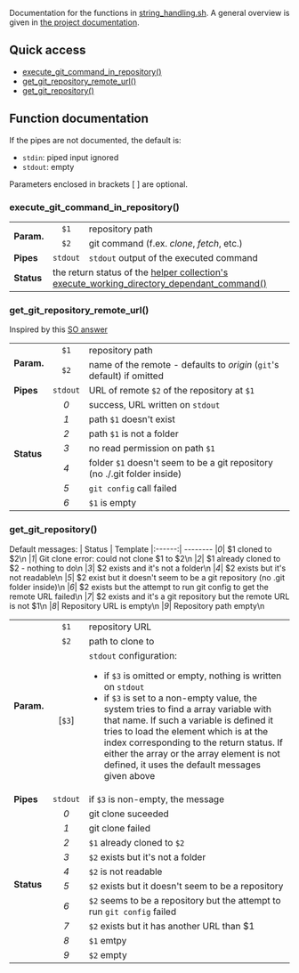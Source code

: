 Documentation for the functions in [string_handling.sh](string_handling.sh). A general overview is given in [the project documentation](README.md#string-handling).

## Quick access
- [execute_git_command_in_repository()](#execute_git_command_in_repository)
- [get_git_repository_remote_url()](#get_git_repository_remote_url)
- [get_git_repository()](#get_git_repository)

## Function documentation
If the pipes are not documented, the default is:
- `stdin`: piped input ignored
- `stdout`: empty

Parameters enclosed in brackets [ ] are optional.

### execute_git_command_in_repository()

<table>
        <tr><td rowspan="2"><b>Param.</b></td>
                <td align="center"><code>$1</code></td><td width="90%">repository path</td></tr>
        <tr>    <td align="center"><code>$2</code></td><td>git command (f.ex. <em>clone</em>, <em>fetch</em>, etc.)</td></tr>
        <tr><td><b>Pipes</b></td><td align="center"><code>stdout</code></td><td><code>stdout</code> output of the executed command</td></tr>
        <tr><td><b>Status</b></td><td colspan="2">the return status of the 
		<a href="helpers.md#execute_working_directory_dependant_command">helper collection's execute_working_directory_dependant_command()</a>
	</td></tr>
</table>

### get_git_repository_remote_url()
Inspired by this [SO answer](https://stackoverflow.com/questions/4089430/how-can-i-determine-the-url-that-a-local-git-repository-was-originally-cloned-fr)

<table>
        <tr><td rowspan="2"><b>Param.</b></td>
                <td align="center"><code>$1</code></td><td width="90%">repository path</td></tr>
        <tr>    <td align="center"><code>$2</code></td><td>name of the remote - defaults to <em>origin</em> (<code>git</code>'s default) if omitted</td></tr>
        <tr><td><b>Pipes</b></td><td align="center"><code>stdout</code></td><td>URL of remote <code>$2</code> of the repository at <code>$1</code></td></tr>
	<tr><td rowspan="7"><b>Status</b></td>
                <td align="center"><em>0</em></td><td>success, URL written on <code>stdout</code></td></tr>
        <tr>    <td align="center"><em>1</em></td><td>path <code>$1</code> doesn't exist</td></tr>
        <tr>    <td align="center"><em>2</em></td><td>path <code>$1</code> is not a folder</td></tr>	
        <tr>    <td align="center"><em>3</em></td><td>no read permission on path <code>$1</code></td></tr>	
        <tr>    <td align="center"><em>4</em></td><td>folder <code>$1</code> doesn't seem to be a git repository (no ./.git folder inside)</td></tr>	
        <tr>    <td align="center"><em>5</em></td><td><code>git config</code> call failed</td></tr>	
        <tr>    <td align="center"><em>6</em></td><td><code>$1</code> is empty</td></tr>	
</table>

### get_git_repository()
Default messages:
| Status | Template
|:------:| --------
|*0*| $1 cloned to $2\n
|*1*| Git clone error: could not clone $1 to $2\n
|*2*| $1 already cloned to $2 - nothing to do\n
|*3*| $2 exists and it's not a folder\n
|*4*| $2 exists but it's not readable\n
|*5*| $2 exist but it doesn't seem to be a git repository (no .git folder inside)\n
|*6*| $2 exists but the attempt to run git config to get the remote URL failed\n
|*7*| $2 exists and it's a git repository but the remote URL is not $1\n
|*8*| Repository URL is empty\n
|*9*| Repository path empty\n

<table>
        <tr><td rowspan="3"><b>Param.</b></td>
                <td align="center"><code>$1</code></td><td width="90%">repository URL</td></tr>
        <tr>    <td align="center"><code>$2</code></td><td>path to clone to</td></tr>
        <tr>    <td align="center">[<code>$3</code>]</td><td><code>stdout</code> configuration: 
		<ul>
			<li>if <code>$3</code> is omitted or empty, nothing is written on <code>stdout</code></li>
			<li>if <code>$3</code> is set to a non-empty value, the system tries to find a array variable with that name. If such a variable
                        is defined it tries to load the element which is at the index corresponding to the return status. If either the array or the array element 
			is not defined, it uses the default messages given above</li>
		</ul>
	</td></tr>
        <tr><td><b>Pipes</b></td><td align="center"><code>stdout</code></td><td>if <code>$3</code> is non-empty, the message</td></tr>
        <tr><td rowspan="10"><b>Status</b></td>
                <td align="center"><em>0</em></td><td>git clone suceeded</td></tr>
        <tr>    <td align="center"><em>1</em></td><td>git clone failed</td></tr>
        <tr>    <td align="center"><em>2</em></td><td><code>$1</code> already cloned to <code>$2</code></td></tr>
        <tr>    <td align="center"><em>3</em></td><td><code>$2</code> exists but it's not a folder</td></tr>
        <tr>    <td align="center"><em>4</em></td><td><code>$2</code> is not readable</td></tr>
        <tr>    <td align="center"><em>5</em></td><td><code>$2</code> exists but it doesn't seem to be a repository</td></tr>
        <tr>    <td align="center"><em>6</em></td><td><code>$2</code> seems to be a repository but the attempt to run <code>git config</code> failed</td></tr>
        <tr>    <td align="center"><em>7</em></td><td><code>$2</code> exists but it has another URL than $1</td></tr>
        <tr>    <td align="center"><em>8</em></td><td><code>$1</code> emtpy</td></tr>
        <tr>    <td align="center"><em>9</em></td><td><code>$2</code> empty</td></tr>
</table>
